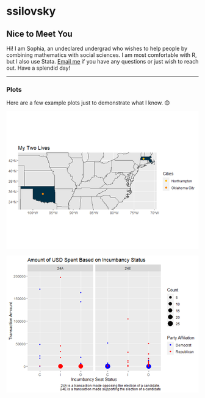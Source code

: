 ssilovsky
================

## Nice to Meet You

Hi! I am Sophia, an undeclared undergrad who wishes to help people by
combining mathematics with social sciences. I am most comfortable with
R, but I also use Stata. [Email me](mailto:ssilovsky@smith.edu) if you
have any questions or just wish to reach out. Have a splendid day!

------------------------------------------------------------------------

### Plots

Here are a few example plots just to demonstrate what I know. :blush:

![](README_files/figure-gfm/unnamed-chunk-2-1.png)<!-- -->

![](README_files/figure-gfm/unnamed-chunk-3-1.png)<!-- -->
